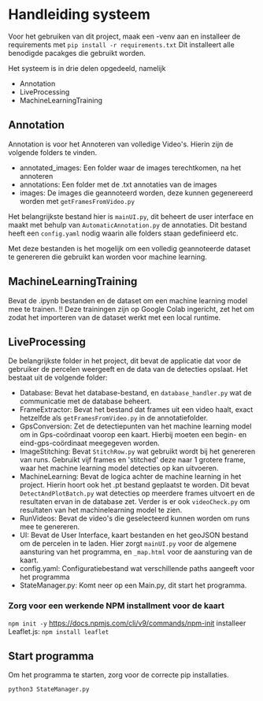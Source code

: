 # Handleiding systeem
Voor het gebruiken van dit project, maak een -venv aan en installeer de requirements met ```pip install -r requirements.txt```
Dit installeert alle benodigde pacakges die gebruikt worden. 


Het systeem is in drie delen opgedeeld, namelijk
- Annotation
- LiveProcessing
- MachineLearningTraining

## Annotation
Annotation is voor het Annoteren van volledige Video's. Hierin zijn de volgende folders te vinden.
- annotated_images: Een folder waar de images terechtkomen, na het annoteren
- annotations: Een folder met de .txt annotaties van de images
- images: De images die geannoteerd worden, deze kunnen gegenereerd worden met ```getFramesFromVideo.py```

Het belangrijkste bestand hier is ```mainUI.py```, dit beheert de user interface en maakt met behulp van ```AutomaticAnnotation.py```
de annotaties. Dit bestand heeft een ```config.yaml``` nodig waarin alle folders staan gedefinieerd etc.

Met deze bestanden is het mogelijk om een volledig geannoteerde dataset te genereren die gebruikt kan worden voor machine learning.

## MachineLearningTraining
Bevat de .ipynb bestanden en de dataset om een machine learning model mee te trainen. !! Deze trainingen zijn op Google Colab ingericht,
zet het om zodat het importeren van de dataset werkt met een local runtime.

## LiveProcessing
De belangrijkste folder in het project, dit bevat de applicatie dat voor de gebruiker de percelen weergeeft en de data van
de detecties opslaat. Het bestaat uit de volgende folder:
- Database: Bevat het database-bestand, en ```database_handler.py``` wat de communicatie met de database beheert.
- FrameExtractor: Bevat het bestand dat frames uit een video haalt, exact hetzelfde als ```getFramesFromVideo.py``` in de annotatiefolder.
- GpsConversion: Zet de detectiepunten van het machine learning model om in Gps-coördinaat voorop een kaart. Hierbij
moeten een begin- en eind-gps-coördinaat meegegeven worden.
- ImageStitching: Bevat ```StitchRow.py``` wat gebruikt wordt bij het genereren van runs. Gebruikt vijf frames en 'stitched' deze naar 1 grotere frame,
waar het machine learning model detecties op kan uitvoeren.
- MachineLearning: Bevat de logica achter de machine learning in het project. Hierin hoort ook het .pt bestand geplaatst te worden. Dit bevat
```DetectAndPlotBatch.py``` wat detecties op meerdere frames uitvoert en de resultaten ervan in de database zet. Verder is er ook ```videoCheck.py``` om resultaten van het machinelearning model te zien.
- RunVideos: Bevat de video's die geselecteerd kunnen worden om runs mee te genereren.
- UI: Bevat de User Interface, kaart bestanden en het geoJSON bestand om de percelen in te laden. Hier zorgt ```mainUI.py``` voor de algemene aansturing van het
programma, en ```_map.html``` voor de aansturing van de kaart. 
- config.yaml: Configuratiebestand wat verschillende paths aangeeft voor het programma
- StateManager.py: Komt neer op een Main.py, dit start het programma.
                                                                    
### Zorg voor een werkende NPM installment voor de kaart
```npm init -y``` https://docs.npmjs.com/cli/v9/commands/npm-init
installeer Leaflet.js: ```npm install leaflet```


## Start programma
Om het programma te starten, zorg voor de correcte pip installaties.

```python3 StateManager.py```
